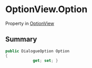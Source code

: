 # OptionView.Option

Property in [OptionView](api/csharp/yarn.unity.optionview.md)

## Summary



```csharp
public DialogueOption Option
{
            get; set; }
```

